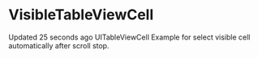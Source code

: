 # VisibleTableViewCell
 Updated 25 seconds ago  UITableViewCell Example for select visible cell automatically after scroll stop.
